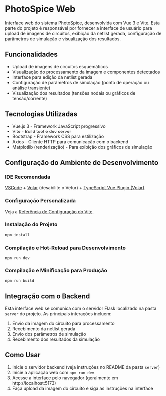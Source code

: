 # PhotoSpice Web

Interface web do sistema PhotoSpice, desenvolvida com Vue 3 e Vite. Esta parte do projeto é responsável por fornecer a interface de usuário para upload de imagens de circuitos, exibição da netlist gerada, configuração de parâmetros de simulação e visualização dos resultados.

## Funcionalidades

- Upload de imagens de circuitos esquemáticos
- Visualização do processamento da imagem e componentes detectados
- Interface para edição da netlist gerada
- Configuração de parâmetros de simulação (ponto de operação ou análise transiente)
- Visualização dos resultados (tensões nodais ou gráficos de tensão/corrente)

## Tecnologias Utilizadas

- Vue.js 3 - Framework JavaScript progressivo
- Vite - Build tool e dev server
- Bootstrap - Framework CSS para estilização
- Axios - Cliente HTTP para comunicação com o backend
- Matplotlib (renderização) - Para exibição dos gráficos de simulação

## Configuração do Ambiente de Desenvolvimento

### IDE Recomendada

[VSCode](https://code.visualstudio.com/) + [Volar](https://marketplace.visualstudio.com/items?itemName=Vue.volar) (desabilite o Vetur) + [TypeScript Vue Plugin (Volar)](https://marketplace.visualstudio.com/items?itemName=Vue.vscode-typescript-vue-plugin).

### Configuração Personalizada

Veja a [Referência de Configuração do Vite](https://vitejs.dev/config/).

### Instalação do Projeto

```sh
npm install
```

### Compilação e Hot-Reload para Desenvolvimento

```sh
npm run dev
```

### Compilação e Minificação para Produção

```sh
npm run build
```

## Integração com o Backend

Esta interface web se comunica com o servidor Flask localizado na pasta `server` do projeto. As principais interações incluem:

1. Envio da imagem do circuito para processamento
2. Recebimento da netlist gerada
3. Envio dos parâmetros de simulação
4. Recebimento dos resultados da simulação

## Como Usar

1. Inicie o servidor backend (veja instruções no README da pasta `server`)
2. Inicie a aplicação web com `npm run dev`
3. Acesse a interface pelo navegador (geralmente em http://localhost:5173)
4. Faça upload da imagem do circuito e siga as instruções na interface
